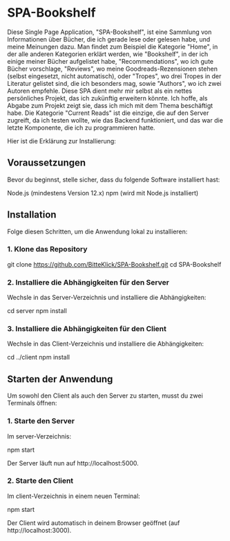 # SPA-Bookshelf

Diese Single Page Application, "SPA-Bookshelf", ist eine Sammlung von Informationen über Bücher, die ich gerade lese oder gelesen habe, und meine Meinungen dazu. Man findet zum Beispiel die Kategorie "Home", in der alle anderen Kategorien erklärt werden, wie "Bookshelf", in der ich einige meiner Bücher aufgelistet habe, "Recommendations", wo ich gute Bücher vorschlage, "Reviews", wo meine Goodreads-Rezensionen stehen (selbst eingesetzt, nicht automatisch), oder "Tropes", wo drei Tropes in der Literatur gelistet sind, die ich besonders mag, sowie "Authors", wo ich zwei Autoren empfehle.
Diese SPA dient mehr mir selbst als ein nettes persönliches Projekt, das ich zukünftig erweitern könnte. Ich hoffe, als Abgabe zum Projekt zeigt sie, dass ich mich mit dem Thema beschäftigt habe. 
Die Kategorie "Current Reads" ist die einzige, die auf den Server zugreift, da ich testen wollte, wie das Backend funktioniert, und das war die letzte Komponente, die ich zu programmieren hatte.

Hier ist die Erklärung zur Installierung:

## Voraussetzungen

Bevor du beginnst, stelle sicher, dass du folgende Software installiert hast:

Node.js (mindestens Version 12.x)
npm (wird mit Node.js installiert)

## Installation

Folge diesen Schritten, um die Anwendung lokal zu installieren:

### 1. Klone das Repository

git clone https://github.com/BitteKlick/SPA-Bookshelf.git
cd SPA-Bookshelf

### 2. Installiere die Abhängigkeiten für den Server

Wechsle in das Server-Verzeichnis und installiere die Abhängigkeiten:

cd server
npm install

### 3. Installiere die Abhängigkeiten für den Client

Wechsle in das Client-Verzeichnis und installiere die Abhängigkeiten:

cd ../client
npm install

## Starten der Anwendung

Um sowohl den Client als auch den Server zu starten, musst du zwei Terminals öffnen:

### 1. Starte den Server

Im server-Verzeichnis:

npm start

Der Server läuft nun auf http://localhost:5000.

### 2. Starte den Client

Im client-Verzeichnis in einem neuen Terminal:

npm start

Der Client wird automatisch in deinem Browser geöffnet (auf http://localhost:3000).